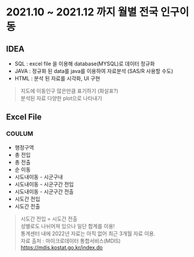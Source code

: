 # 2021.10 ~ 2021.12 까지 월별 전국 인구이동



## IDEA   
- SQL : excel file 을 이용해 database(MYSQL)로 데이터 정규화   
- JAVA : 정규화 된 data를 java를 이용하여 자료분석 (SAS/R 사용할 수도)   
- HTML : 분석 된 자료를 시각화, UI 구현   
> 지도에 이동인구 많은만큼 표기하기 (화살표?)   
> 분석된 자료 다양한 plot으로 나타내기   

## Excel File
### COULUM
- 행정구역
- 총 전입
- 총 전출
- 순 이동
- 시도내이동 - 시군구내
- 시도내이동 - 시군구간 전입
- 시도내이동 - 시군구간 전출
- 시도간 전입
- 시도간 전출
> 시도간 전입 = 시도간 전출   
> 성별로도 나뉘어져 있으나 일단 합계를 이용!   
> 통계센터 내에 2022년 자료는 아직 없어 최근 3개월 자료 이용.   
> 자료 출처 : 마이크로데이터 통합서비스(MDIS)   
> https://mdis.kostat.go.kr/index.do